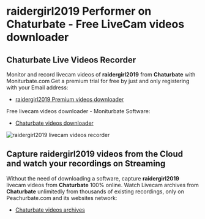 # raidergirl2019 Performer on Chaturbate - Free LiveCam videos downloader

## Chaturbate Live Videos Recorder

Monitor and record livecam videos of **raidergirl2019** from **Chaturbate** with Moniturbate.com
Get a premium trial for free by just and only registering with your Email address:
* [raidergirl2019 Premium videos downloader](https://moniturbate.com/request-demo-licence-key.html)

Free livecam videos downloader - Moniturbate Software:
* [Chaturbate videos downloader](https://moniturbate.com/moniturbate-download-software.html)

![raidergirl2019 livecam videos recorder](https://peachurnet.com/templates/moniturbate-software.png)


## Capture raidergirl2019 videos from the Cloud and watch your recordings on Streaming

Without the need of downloading a software, capture **raidergirl2019** livecam videos from **Chaturbate** 100% online.
Watch Livecam archives from **Chaturbate** unlimitedly from thousands of existing recordings, only on Peachurbate.com and its websites network:
* [Chaturbate videos archives](https://peachurnet.com/)